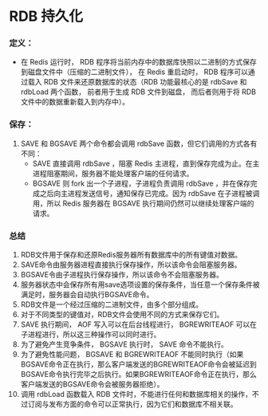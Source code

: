 # RDB 持久化

### 定义：
- 在 Redis 运行时， RDB 程序将当前内存中的数据库快照以二进制的方式保存到磁盘文件中（压缩的二进制文件）， 在 Redis 重启动时， RDB 程序可以通过载入 RDB 文件来还原数据库的状态（RDB 功能最核心的是 rdbSave 和 rdbLoad 两个函数， 前者用于生成 RDB 文件到磁盘， 而后者则用于将 RDB 文件中的数据重新载入到内存中）。

### 保存：

1. SAVE 和 BGSAVE 两个命令都会调用 rdbSave 函数，但它们调用的方式各有不同：
    - SAVE 直接调用 rdbSave ，阻塞 Redis 主进程，直到保存完成为止。在主进程阻塞期间，服务器不能处理客户端的任何请求。
    - BGSAVE 则 fork 出一个子进程，子进程负责调用 rdbSave ，并在保存完成之后向主进程发送信号，通知保存已完成。因为 rdbSave 在子进程被调用，所以 Redis 服务器在 BGSAVE 执行期间仍然可以继续处理客户端的请求。

### 总结

1. RDB文件用于保存和还原Redis服务器所有数据库中的所有键值对数据。
2. SAVE命令由服务器进程直接执行保存操作，所以该命令会阻塞服务器。
3. BGSAVE令由子进程执行保存操作，所以该命令不会阻塞服务器。
4. 服务器状态中会保存所有用save选项设置的保存条件，当任意一个保存条件被满足时，服务器会自动执行BGSAVE命令。
5. RDB文件是一个经过压缩的二进制文件，由多个部分组成。
6. 对于不同类型的键值对，RDB文件会使用不同的方式来保存它们。
7. SAVE 执行期间， AOF 写入可以在后台线程进行， BGREWRITEAOF 可以在子进程进行，所以这三种操作可以同时进行。
8. 为了避免产生竞争条件， BGSAVE 执行时， SAVE 命令不能执行。
9. 为了避免性能问题， BGSAVE 和 BGREWRITEAOF 不能同时执行（如果BGSAVE命令正在执行，那么客户端发送的BGREWRITEAOF命令会被延迟到BGSAVE命令执行完毕之后执行。如果BGREWRITEAOF命令正在执行，那么客户端发送的BGSAVE命令会被服务器拒绝）。
10. 调用 rdbLoad 函数载入 RDB 文件时，不能进行任何和数据库相关的操作，不过订阅与发布方面的命令可以正常执行，因为它们和数据库不相关联。
